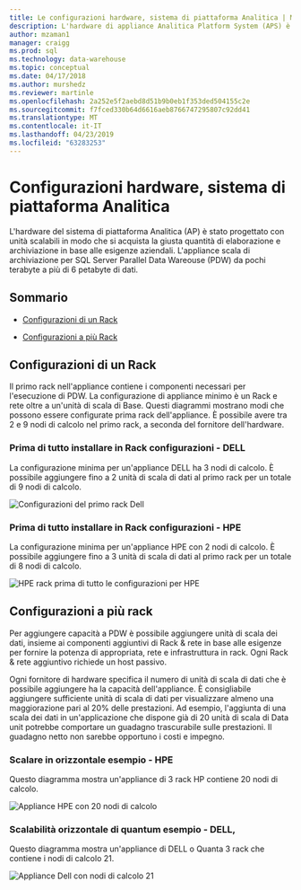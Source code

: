 ```yaml
---
title: Le configurazioni hardware, sistema di piattaforma Analitica | Microsoft Docs
description: L'hardware di appliance Analitica Platform System (APS) è stato progettato con unità scalabili in modo che si acquista la giusta quantità di elaborazione e archiviazione in base alle esigenze aziendali. L'appliance Ridimensiona archiviazione per Parallel Data Warehouse da pochi terabyte a più di 6 petabyte di dati.
author: mzaman1
manager: craigg
ms.prod: sql
ms.technology: data-warehouse
ms.topic: conceptual
ms.date: 04/17/2018
ms.author: murshedz
ms.reviewer: martinle
ms.openlocfilehash: 2a252e5f2aebd8d51b9b0eb1f353ded504155c2e
ms.sourcegitcommit: f7fced330b64d6616aeb8766747295807c92dd41
ms.translationtype: MT
ms.contentlocale: it-IT
ms.lasthandoff: 04/23/2019
ms.locfileid: "63283253"
---
```

# <a name="hardware-configurations---analytics-platform-system"></a>Configurazioni hardware, sistema di piattaforma Analitica
L'hardware del sistema di piattaforma Analitica (AP) è stato progettato con unità scalabili in modo che si acquista la giusta quantità di elaborazione e archiviazione in base alle esigenze aziendali. L'appliance scala di archiviazione per SQL Server Parallel Data Wareouse (PDW) da pochi terabyte a più di 6 petabyte di dati.  
  
## <a name="contents"></a>Sommario  
  
-   [Configurazioni di un Rack](#section1)  
  
-   [Configurazioni a più Rack](#section2)  

  
## <a name="section1"></a>Configurazioni di un Rack  
Il primo rack nell'appliance contiene i componenti necessari per l'esecuzione di PDW. La configurazione di appliance minimo è un Rack e rete oltre a un'unità di scala di Base. Questi diagrammi mostrano modi che possono essere configurate prima rack dell'appliance. È possibile avere tra 2 e 9 nodi di calcolo nel primo rack, a seconda del fornitore dell'hardware.  
  
### <a name="first-rack-configurations---dell"></a>Prima di tutto installare in Rack configurazioni - DELL  
La configurazione minima per un'appliance DELL ha 3 nodi di calcolo. È possibile aggiungere fino a 2 unità di scala di dati al primo rack per un totale di 9 nodi di calcolo.  
  
![Configurazioni del primo rack Dell](media/first-rack-configurations-dell.png "configurazioni Dell del primo rack")  
  
### <a name="first-rack-configurations---hpe"></a>Prima di tutto installare in Rack configurazioni - HPE  
La configurazione minima per un'appliance HPE con 2 nodi di calcolo. È possibile aggiungere fino a 3 unità di scala di dati al primo rack per un totale di 8 nodi di calcolo.  
  
![HPE rack prima di tutto le configurazioni per HPE](media/first-rack-configurations-hpe.png "HPE rack prima di tutto le configurazioni")  
  
## <a name="section2"></a>Configurazioni a più rack  
Per aggiungere capacità a PDW è possibile aggiungere unità di scala dei dati, insieme ai componenti aggiuntivi di Rack & rete in base alle esigenze per fornire la potenza di appropriata, rete e infrastruttura in rack. Ogni Rack & rete aggiuntivo richiede un host passivo.  
  
Ogni fornitore di hardware specifica il numero di unità di scala di dati che è possibile aggiungere ha la capacità dell'appliance. È consigliabile aggiungere sufficiente unità di scala di dati per visualizzare almeno una maggiorazione pari al 20% delle prestazioni. Ad esempio, l'aggiunta di una scala dei dati in un'applicazione che dispone già di 20 unità di scala di Data unit potrebbe comportare un guadagno trascurabile sulle prestazioni. Il guadagno netto non sarebbe opportuno i costi e impegno.  
  
### <a name="scale-out-example---hpe"></a>Scalare in orizzontale esempio - HPE  
Questo diagramma mostra un'appliance di 3 rack HP contiene 20 nodi di calcolo.  
  
![Appliance HPE con 20 nodi di calcolo](media/scale-out-hpe.png "appliance HPE con 20 nodi di calcolo")  
  
### <a name="scale-out-example---dell-quanta"></a>Scalabilità orizzontale di quantum esempio - DELL,  
Questo diagramma mostra un'appliance di DELL o Quanta 3 rack che contiene i nodi di calcolo 21.  
  
![Appliance Dell con nodi di calcolo 21](media/scale-out-dell.png "appliance Dell 21 nodi di calcolo")  
 
